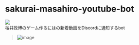# sakurai-masahiro-youtube-bot
![](https://github.com/ysdzm/sakurai-masahiro-youtube-bot/actions/workflows/test.yml/badge.svg)  
桜井政博のゲーム作るにはの新着動画をDiscordに通知するbot  
> ![image](https://github.com/ysdzm/sakurai-masahiro-youtube-bot/assets/69578376/527ade1f-195a-4a68-a7eb-46fc968b67e4)
